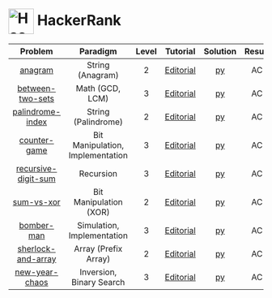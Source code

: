 # [<img align="center" height="50" src="https://upload.wikimedia.org/wikipedia/commons/6/65/HackerRank_logo.png" alt="Hackerrank Home">](https://www.hackerrank.com/) HackerRank

|                                         Problem                                          |             Paradigm             | Level |                                     Tutorial                                     |            Solution            | Result |
| :--------------------------------------------------------------------------------------: | :------------------------------: | :---: | :------------------------------------------------------------------------------: | :----------------------------: | :----: |
|             [anagram](https://www.hackerrank.com/challenges/anagram/problem)             |         String (Anagram)         |   2   |       [Editorial](https://www.hackerrank.com/challenges/anagram/editorial)       |       [py](./Anagram.py)       |   AC   |
|    [between-two-sets](https://www.hackerrank.com/challenges/between-two-sets/problem)    |         Math (GCD, LCM)          |   3   |  [Editorial](https://www.hackerrank.com/challenges/between-two-sets/editorial)   |  [py](./Between_Two_Sets.py)   |   AC   |
|    [palindrome-index](https://www.hackerrank.com/challenges/palindrome-index/problem)    |       String (Palindrome)        |   2   |  [Editorial](https://www.hackerrank.com/challenges/palindrome-index/editorial)   |  [py](./Palindrome_Index.py)   |   AC   |
|        [counter-game](https://www.hackerrank.com/challenges/counter-game/problem)        | Bit Manipulation, Implementation |   3   |    [Editorial](https://www.hackerrank.com/challenges/counter-game/editorial)     |    [py](./Counter_game.py)     |   AC   |
| [recursive-digit-sum](https://www.hackerrank.com/challenges/recursive-digit-sum/problem) |            Recursion             |   3   | [Editorial](https://www.hackerrank.com/challenges/recursive-digit-sum/editorial) | [py](./Recursive_Digit_Sum.py) |   AC   |
|          [sum-vs-xor](https://www.hackerrank.com/challenges/sum-vs-xor/problem)          |      Bit Manipulation (XOR)      |   2   |     [Editorial](https://www.hackerrank.com/challenges/sum-vs-xor/editorial)      |     [py](./Sum_vs_XOR.py)      |   AC   |
|          [bomber-man](https://www.hackerrank.com/challenges/bomber-man/problem)          |    Simulation, Implementation    |   3   |     [Editorial](https://www.hackerrank.com/challenges/bomber-man/editorial)      | [py](./The_Bomberman_Game.py)  |   AC   |
|  [sherlock-and-array](https://www.hackerrank.com/challenges/sherlock-and-array/problem)  |       Array (Prefix Array)       |   2   | [Editorial](https://www.hackerrank.com/challenges/sherlock-and-array/editorial)  | [py](./Sherlock_and_Array.py)  |   AC   |
|      [new-year-chaos](https://www.hackerrank.com/challenges/new-year-chaos/problem)      |     Inversion, Binary Search     |   3   |   [Editorial](https://www.hackerrank.com/challenges/new-year-chaos/editorial)    |   [py](./New_Year_Chaos.py)    |   AC   |
